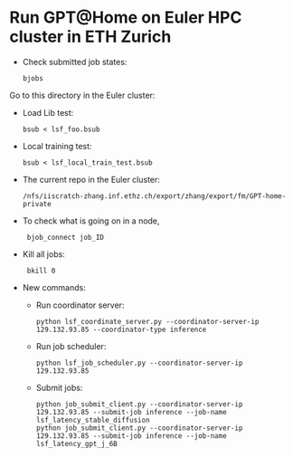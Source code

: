 # Run GPT@Home on Euler HPC cluster in ETH Zurich


- Check submitted job states:

      bjobs

Go to this directory in the Euler cluster:

- Load Lib test:

      bsub < lsf_foo.bsub

- Local training test:

      bsub < lsf_local_train_test.bsub


- The current repo in the Euler cluster:

      /nfs/iiscratch-zhang.inf.ethz.ch/export/zhang/export/fm/GPT-home-private 



- To check what is going on in a node,

       bjob_connect job_ID

- Kill all jobs:

       bkill 0

- New commands:

  - Run coordinator server:
        
        python lsf_coordinate_server.py --coordinator-server-ip 129.132.93.85 --coordinator-type inference

  - Run job scheduler:

        python lsf_job_scheduler.py --coordinator-server-ip 129.132.93.85

  - Submit jobs:
  
        python job_submit_client.py --coordinator-server-ip 129.132.93.85 --submit-job inference --job-name lsf_latency_stable_diffusion
        python job_submit_client.py --coordinator-server-ip 129.132.93.85 --submit-job inference --job-name lsf_latency_gpt_j_6B